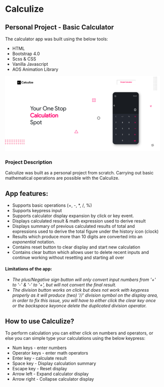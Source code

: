 # Calculize

## Personal Project - Basic Calculator 

The calculator app was built using the below tools:
- HTML
- Bootstrap 4.0
- Scss & CSS
- Vanilla Javascript 
- AOS Animation Library 

![alt text](https://github.com/shaznan/Calculize-App/blob/main/Images/UI.PNG?raw=true)


### Project Description

Calculize was built as a personal project from scratch. Carrying out basic mathematical operations are possible with the Calculize.
  ## App features:
- Supports basic operations (+, -, *, /, %)
- Supports keypress input
- Supports calculator display expansion by click or key event. 
- Displays calculated result & math expression used to derive result
- Displays summary of previous calculated results of total and expressions used to derive the total figure under the history icon (clock)
- Results which produce more than 10 digits are converted into an *exponential* notation.
- Contains reset button to clear display and start new calculation
- Contains clear button which allows user to delete recent inputs and continue working without resetting and starting all over

#### Limitations of the app:
- *The plus/Negative sign button will only convert input numbers from '+' to '-' & '-' to '+', but will not convert the final result.*
- *The division button works on click but does not work with keypress properly as it will produce (two) '//' division symbol on the display area, in order to fix this issue, you will have to either click the clear key once or the backspace keyonce delete the duplicated division operator.*  

## How to use Calculize?
To perform calculation you can either click on numbers and operators, or else you can simple type your calculations using the below keypress:
- Num keys - enter numbers
- Operator keys - enter math operators
- Enter key - calculate result
- Space key - Display calculation summary
- Escape key - Reset display
- Arrow left - Expand calculator display
- Arrow right - Collapse calculator display  
